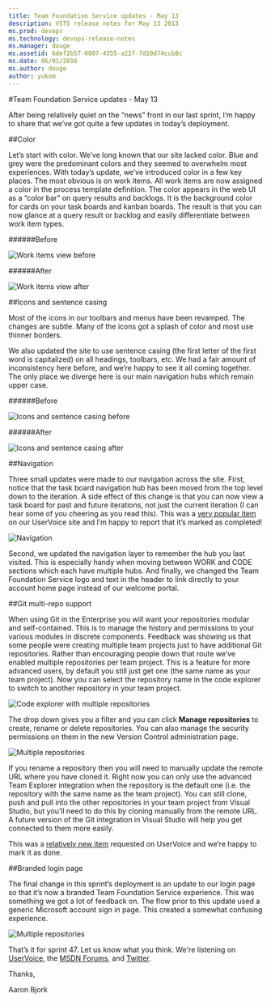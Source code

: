 ```yaml
---
title: Team Foundation Service updates - May 13
description: VSTS release notes for May 13 2013
ms.prod: devops
ms.technology: devops-release-notes
ms.manager: douge
ms.assetid: 6def2b57-0807-4355-a22f-7d10d74ccb8c
ms.date: 06/01/2016
ms.author: douge
author: yukom
---
```


#Team Foundation Service updates - May 13

After being relatively quiet on the “news” front in our last sprint, I’m happy to share that we’ve got quite a few updates in today’s deployment.

##Color

Let’s start with color. We’ve long known that our site lacked color. Blue and grey were the predominant colors and they seemed to overwhelm most experiences. With today’s update, we’ve introduced color in a few key places. The most obvious is on work items. All work items are now assigned a color in the process template definition. The color appears in the web UI as a “color bar” on query results and backlogs. It is the background color for cards on your task boards and kanban boards. The result is that you can now glance at a query result or backlog and easily differentiate between work item types.

######Before

![Work items view before](_img/5_13_01.png)

######After

![Work items view after](_img/5_13_02.png)

##Icons and sentence casing

Most of the icons in our toolbars and menus have been revamped. The changes are subtle. Many of the icons got a splash of color and most use thinner borders.

We also updated the site to use sentence casing (the first letter of the first word is capitalized) on all headings, toolbars, etc. We had a fair amount of inconsistency here before, and we’re happy to see it all coming together. The only place we diverge here is our main navigation hubs which remain upper case.

######Before

![Icons and sentence casing before](_img/5_13_03.png)

######After

![Icons and sentence casing after](_img/5_13_04.png)

##Navigation

Three small updates were made to our navigation across the site. First, notice that the task board navigation hub has been moved from the top level down to the iteration. A side effect of this change is that you can now view a task board for past and future iterations, not just the current iteration (I can hear some of you cheering as you read this). This was a [very popular item](http://visualstudio.uservoice.com/forums/121579-visual-studio/suggestions/2901542-ability-to-view-task-board-for-past-sprints) on our UserVoice site and I’m happy to report that it’s marked as completed!

![Navigation](_img/5_13_05.png)

Second, we updated the navigation layer to remember the hub you last visited. This is especially handy when moving between WORK and CODE sections which each have multiple hubs. And finally, we changed the Team Foundation Service logo and text in the header to link directly to your account home page instead of our welcome portal.

##Git multi-repo support

When using Git in the Enterprise you will want your repositories modular and self-contained. This is to manage the history and permissions to your various modules in discrete components. Feedback was showing us that some people were creating multiple team projects just to have additional Git repositories. Rather than encouraging people down that route we’ve enabled multiple repositories per team project. This is a feature for more advanced users, by default you still just get one (the same name as your team project). Now you can select the repository name in the code explorer to switch to another repository in your team project.

![Code explorer with multiple repositories](_img/5_13_06.png)

The drop down gives you a filter and you can click **Manage repositories** to create, rename or delete repositories. You can also manage the security permissions on them in the new Version Control administration page.

![Multiple repositories](_img/5_13_07.png)

If you rename a repository then you will need to manually update the remote URL where you have cloned it. Right now you can only use the advanced Team Explorer integration when the repository is the default one (i.e. the repository with the same name as the team project). You can still clone, push and pull into the other repositories in your team project from Visual Studio, but you’ll need to do this by cloning manually from the remote URL. A future version of the Git integration in Visual Studio will help you get connected to them more easily.

This was a [relatively new item](http://visualstudio.uservoice.com/forums/121579-visual-studio/suggestions/3811952-allow-multiple-git-repositories-in-a-single-team-p) requested on UserVoice and we’re happy to mark it as done.

##Branded login page

The final change in this sprint’s deployment is an update to our login page so that it’s now a branded Team Foundation Service experience. This was something we got a lot of feedback on. The flow prior to this update used a generic Microsoft account sign in page. This created a somewhat confusing experience.

![Multiple repositories](_img/5_13_08.png)

That’s it for sprint 47. Let us know what you think. We're listening on [UserVoice](https://visualstudio.uservoice.com/forums/330519-vso), the [MSDN Forums](http://social.msdn.microsoft.com/Forums/TFService/threads), and [Twitter](http://twitter.com/search?q=%23tfservice).

Thanks,

Aaron Bjork




